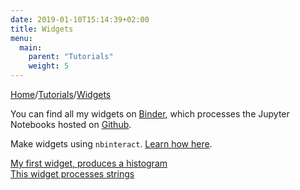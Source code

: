 ```yaml
---
date: 2019-01-10T15:14:39+02:00
title: Widgets
menu:
  main:
    parent: "Tutorials"
    weight: 5
---
```


[Home](/)/[Tutorials](/tutorials/)/[Widgets](/tutorials/widgets/)


You can find all my widgets on [Binder](https://mybinder.org/v2/gh/yairmau/jupyterNB/master), which processes the Jupyter Notebooks hosted on [Github](https://github.com/yairmau/jupyterNB).

Make widgets using `nbinteract`. [Learn how here](https://www2.eecs.berkeley.edu/Pubs/TechRpts/2018/EECS-2018-57.pdf).

[My first widget, produces a histogram](http://yairmau.com/tutorials/widgets/wid1)  
[This widget processes strings](http://yairmau.com/tutorials/widgets/textIO)